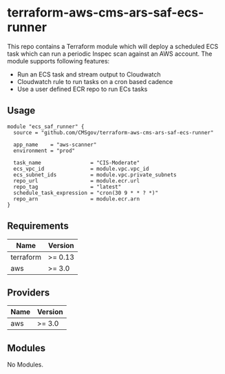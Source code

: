 # terraform-aws-cms-ars-saf-ecs-runner

This repo contains a Terraform module which will deploy a scheduled ECS
task which can run a periodic Inspec scan against an AWS account. The module supports following features:

* Run an ECS task and stream output to Cloudwatch
* Cloudwatch rule to run tasks on a cron based cadence
* Use a user defined ECR repo to run ECs tasks

## Usage

```hcl
module "ecs_saf_runner" {
  source = "github.com/CMSgov/terraform-aws-cms-ars-saf-ecs-runner"

  app_name    = "aws-scanner"
  environment = "prod"

  task_name                = "CIS-Moderate"
  ecs_vpc_id               = module.vpc.vpc_id
  ecs_subnet_ids           = module.vpc.private_subnets
  repo_url                 = module.ecr.url
  repo_tag                 = "latest"
  schedule_task_expression = "cron(30 9 * * ? *)"
  repo_arn                 = module.ecr.arn
}

```

## Requirements

| Name | Version |
|------|---------|
| terraform | >= 0.13 |
| aws | >= 3.0 |

## Providers

| Name | Version |
|------|---------|
| aws | >= 3.0 |

## Modules

No Modules.
